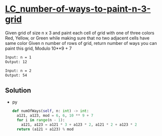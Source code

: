 # [LC_number-of-ways-to-paint-n-3-grid](https://leetcode.com/problems/number-of-ways-to-paint-n-3-grid)

Given grid of size n x 3 and paint each cell of grid with one of three colors
Red, Yellow, or Green while making sure that no two adjacent cells have same color
Given n number of rows of grid, return number of ways you can paint this grid, Modulo 10**9 + 7

```txt
Input: n = 1
Output: 12

Input: n = 2
Output: 54
```

## Solution

* py

  ```py
  def numOfWays(self, n: int) -> int:
    a121, a123, mod = 6, 6, 10 ** 9 + 7
    for i in range(n - 1):
      a121, a123 = a121 * 3 + a123 * 2, a121 * 2 + a123 * 2
    return (a121 + a123) % mod
  ```
